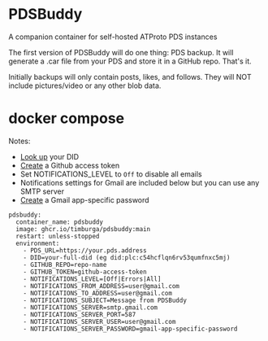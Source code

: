 # PDSBuddy
A companion container for self-hosted ATProto PDS instances

The first version of PDSBuddy will do one thing: PDS backup. It will generate a .car file from your PDS and store it in a GitHub repo. That's it.

Initially backups will only contain posts, likes, and follows. They will NOT include pictures/video or any other blob data.

# docker compose
Notes:
* [Look up](https://internect.info/) your DID
* [Create](https://github.com/settings/tokens) a Github access token
* Set NOTIFICATIONS_LEVEL to `Off` to disable all emails
* Notifications settings for Gmail are included below but you can use any SMTP server
* [Create](https://myaccount.google.com/apppasswords) a Gmail app-specific password 
```
pdsbuddy: 
  container_name: pdsbuddy 
  image: ghcr.io/timburga/pdsbuddy:main 
  restart: unless-stopped 
  environment: 
    - PDS_URL=https://your.pds.address 
    - DID=your-full-did (eg did:plc:c54hcflqn6rv53qumfnxc5mj) 
    - GITHUB_REPO=repo-name 
    - GITHUB_TOKEN=github-access-token
    - NOTIFICATIONS_LEVEL=[Off|Errors|All]
    - NOTIFICATIONS_FROM_ADDRESS=user@gmail.com 
    - NOTIFICATIONS_TO_ADDRESS=user@gmail.com 
    - NOTIFICATIONS_SUBJECT=Message from PDSBuddy 
    - NOTIFICATIONS_SERVER=smtp.gmail.com 
    - NOTIFICATIONS_SERVER_PORT=587 
    - NOTIFICATIONS_SERVER_USER=user@gmail.com 
    - NOTIFICATIONS_SERVER_PASSWORD=gmail-app-specific-password
```
